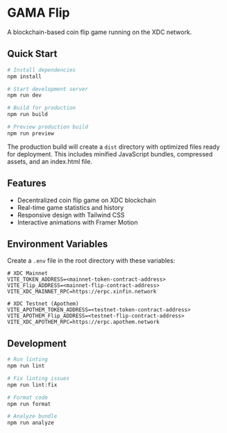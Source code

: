 # GAMA Flip

A blockchain-based coin flip game running on the XDC network.

## Quick Start

```bash
# Install dependencies
npm install

# Start development server
npm run dev

# Build for production
npm run build

# Preview production build
npm run preview
```

The production build will create a `dist` directory with optimized files ready for deployment. This includes minified JavaScript bundles, compressed assets, and an index.html file.

## Features

- Decentralized coin flip game on XDC blockchain
- Real-time game statistics and history
- Responsive design with Tailwind CSS
- Interactive animations with Framer Motion

## Environment Variables

Create a `.env` file in the root directory with these variables:

```
# XDC Mainnet
VITE_TOKEN_ADDRESS=<mainnet-token-contract-address>
VITE_Flip_ADDRESS=<mainnet-flip-contract-address>
VITE_XDC_MAINNET_RPC=https://erpc.xinfin.network

# XDC Testnet (Apothem)
VITE_APOTHEM_TOKEN_ADDRESS=<testnet-token-contract-address>
VITE_APOTHEM_Flip_ADDRESS=<testnet-flip-contract-address>
VITE_XDC_APOTHEM_RPC=https://erpc.apothem.network
```

## Development

```bash
# Run linting
npm run lint

# Fix linting issues
npm run lint:fix

# Format code
npm run format

# Analyze bundle
npm run analyze
```
